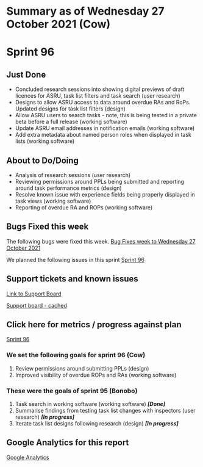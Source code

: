 # Summary as of Wednesday 27 October 2021 (Cow)

# Sprint 96

## Just Done
* Concluded research sessions into showing digital previews of draft licences for ASRU, task list filters and task search (user research)
* Designs to allow ASRU access to data around overdue RAs and RoPs. Updated designs for task list filters (design)
* Allow ASRU users to search tasks - note, this is being tested in a private beta before a full release (working software)
* Update ASRU email addresses in notification emails (working software)
* Add extra metadata about named person roles when displayed in task lists (working software)

## About to Do/Doing
* Analysis of research sessions (user research)
* Reviewing permissions around PPLs being submitted and reporting around task performance metrics (design)
* Resolve known issue with experience fields being properly displayed in task views (working software)
* Reporting of overdue RA and ROPs (working software)

## Bugs Fixed this week
The following bugs were fixed this week.
[Bug Fixes week to Wednesday 27 October 2021](graphs/bugs27102021.png)

We planned the following issues in this sprint 
[Sprint 96](graphs/sprint27102021.png)

## Support tickets and known issues
[Link to Support Board](https://collaboration.homeoffice.gov.uk/jira/secure/RapidBoard.jspa?rapidView=1717&selectedIssue=ASSB-253)

[Support board - cached](graphs/supportBoard27102021.png)

## Click here for metrics / progress against plan
[Sprint 96](graphs/progress27102021.png)

### We set the following goals for sprint 96 (Cow)
1. Review permissions around submitting PPLs (design) 
2. Improved visibility of overdue ROPs and RAs (working software)

### These were the goals of sprint 95 (Bonobo)
1. Task search in working software (working software) ***[Done]***
2. Summarise findings from testing task list changes with inspectors (user research) ***[In progress]***
3. Iterate task list designs following research (design) ***[In progress]***

## Google Analytics for this report
[Google Analytics](graphs/GA27102021.png)


